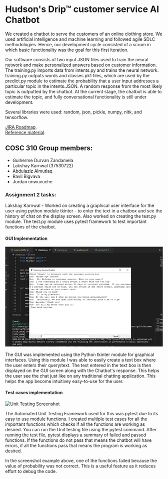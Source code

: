 # Hudson's Drip™ customer service AI Chatbot

  We created a chatbot to serve the customers of an online clothing store. We used artificial intelligence and machine learning and followed agile SDLC methodologies. Hence, our development cycle consisted of a scrum in which basic functionality was the goal for this first iteration.
  
  Our software consists of two input JSON files used to train the neural network and make personalized answers based on customer information. The training.py imports data from intents.py and trains the neural network. training.py outputs words and classes pk1 files, which are used by the predict.py module to estimate the probability that a user input addresses a particular topic in the intents.JSON. A random response from the most likely topic is outputted by the chatbot. At the current stage, the chatbot is able to estimate the topic, and fully conversational functionality is still under development.

Several libraries were used: random, json, pickle, numpy, nltk, and tensorflow.

[JIRA Roadmap](https://durvan.atlassian.net/jira/software/projects/CT3/boards/).  
[Reference material](https://www.youtube.com/watch?v=1lwddP0KUEg).  
  
## COSC 310 Group members:
- Guiherme Durvan Zandamela
- Lakshay Karnwal (37530722)
- Abdulaziz Almutlaq
- Ravil Bigvava
- Jordan onwuvuche

### Assignment 2 tasks:
Lakshay Karnwal - Worked on creating a graphical user interface for the user using python module tkinter - to enter the text in a chatbox and see the history of chat on the display screen. Also worked on creating the test.py module. The test.py module uses pytest framework to test important functions of the chatbot.

#### GUI Implementation
![GUI Screenshot](https://raw.githubusercontent.com/durvanZ/COSC310_Team3/main/screenshots/botdemo.png)

The GUI was implemented using the Python tkinter module for graphical interfaces. Using this module I was able to easily create a text box where the user enters their query/text. The text entered in the text box is then displayed on the GUI screen along with the Chatbot's response. This helps the user see the chat just like on any traditional chatting application. This helps the app become intuitivey easy-to-use for the user.

#### Test cases implementation
![Unit Testing Screenshot](https://user-images.githubusercontent.com/60047109/159101549-550633ec-41f7-408e-8fa5-5a43b64d2d75.png)

The Automated Unit Testing Framework used for this was pytest due to its easy to use module functions. I created multiple test cases for all the important functions which checks if all the functions are working as desired. You can run the Unit testing file using the pytest command. After running the test file, pytest displays a summary of failed and passed functions. If the functions do not pass that means the chatbot will have errors, if all the functions pass that means the program is working as desired.

In the screenshot example above, one of the functions failed because the value of probability was not correct. This is a useful feature as it reduces effort to debug the code.
